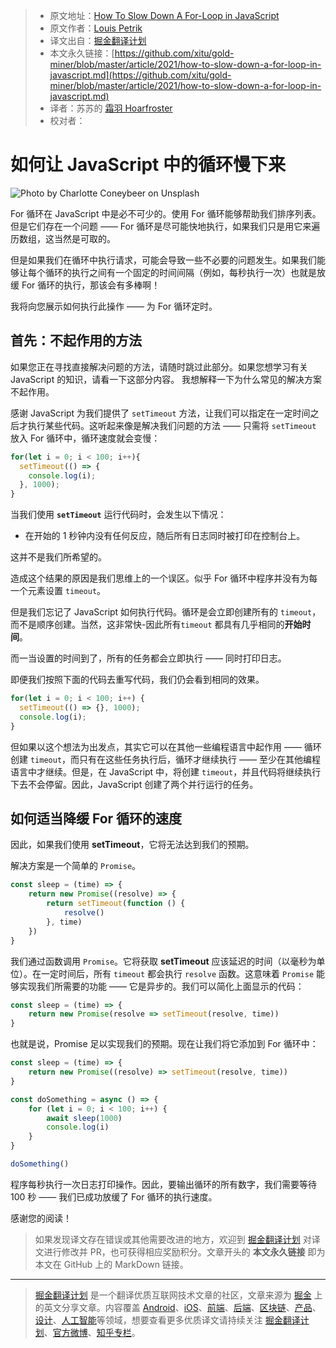 > * 原文地址：[How To Slow Down A For-Loop in JavaScript](https://medium.com/javascript-in-plain-english/javascript-slow-down-for-loop-9d1caaeeeeed)
> * 原文作者：[Louis Petrik](https://medium.com/@louispetrik)
> * 译文出自：[掘金翻译计划](https://github.com/xitu/gold-miner)
> * 本文永久链接：[https://github.com/xitu/gold-miner/blob/master/article/2021/how-to-slow-down-a-for-loop-in-javascript.md](https://github.com/xitu/gold-miner/blob/master/article/2021/how-to-slow-down-a-for-loop-in-javascript.md)
> * 译者：苏苏的 [霜羽 Hoarfroster](https://github.com/PassionPenguin)
> * 校对者：

# 如何让 JavaScript 中的循环慢下来

![Photo by [Charlotte Coneybeer](https://unsplash.com/@she_sees?utm_source=medium&utm_medium=referral) on [Unsplash](https://unsplash.com?utm_source=medium&utm_medium=referral)](https://cdn-images-1.medium.com/max/10368/0*kcAWzuiAUolF3Zkr)

For 循环在 JavaScript 中是必不可少的。使用 For 循环能够帮助我们排序列表。但是它们存在一个问题 —— For 循环是尽可能快地执行，如果我们只是用它来遍历数组，这当然是可取的。

但是如果我们在循环中执行请求，可能会导致一些不必要的问题发生。如果我们能够让每个循环的执行之间有一个固定的时间间隔（例如，每秒执行一次）也就是放缓 For 循环的执行，那该会有多棒啊！

我将向您展示如何执行此操作 —— 为 For 循环定时。

## 首先：不起作用的方法

如果您正在寻找直接解决问题的方法，请随时跳过此部分。如果您想学习有关 JavaScript 的知识，请看一下这部分内容。
我想解释一下为什么常见的解决方案不起作用。

感谢 JavaScript 为我们提供了 `setTimeout` 方法，让我们可以指定在一定时间之后才执行某些代码。这听起来像是解决我们问题的方法 —— 只需将 `setTimeout` 放入 For 循环中，循环速度就会变慢：

```js
for(let i = 0; i < 100; i++){
  setTimeout(() => {
    console.log(i);
  }, 1000);
}
```

当我们使用 **`setTimeout`** 运行代码时，会发生以下情况：
* 在开始的 1 秒钟内没有任何反应，随后所有日志同时被打印在控制台上。

这并不是我们所希望的。

造成这个结果的原因是我们思维上的一个误区。似乎 For 循环中程序并没有为每一个元素设置 `timeout`。

但是我们忘记了 JavaScript 如何执行代码。循环是会立即创建所有的 `timeout`，而不是顺序创建。当然，这非常快-因此所有`timeout` 都具有几乎相同的**开始时间**。

而一当设置的时间到了，所有的任务都会立即执行 —— 同时打印日志。

即便我们按照下面的代码去重写代码，我们仍会看到相同的效果。

```js
for(let i = 0; i < 100; i++) {
  setTimeout(() => {}, 1000);
  console.log(i);
}
```

但如果以这个想法为出发点，其实它可以在其他一些编程语言中起作用 —— 循环创建 `timeout`，而只有在这些任务执行后，循环才继续执行 —— 至少在其他编程语言中才继续。但是，在 JavaScript 中，将创建 `timeout`，并且代码将继续执行下去不会停留。因此，JavaScript 创建了两个并行运行的任务。

## 如何适当降缓 For 循环的速度

因此，如果我们使用 **setTimeout**，它将无法达到我们的预期。

解决方案是一个简单的 `Promise`。

```js
const sleep = (time) => {
    return new Promise((resolve) => {
        return setTimeout(function () {
            resolve()   
        }, time)
    })
}
```


我们通过函数调用 `Promise`。它将获取 **setTimeout** 应该延迟的时间（以毫秒为单位）。在一定时间后，所有 `timeout` 都会执行 `resolve` 函数。这意味着 `Promise` 能够实现我们所需要的功能 —— 它是异步的。我们可以简化上面显示的代码：

```js
const sleep = (time) => {
    return new Promise(resolve => setTimeout(resolve, time))
}
```
也就是说，Promise 足以实现我们的预期。现在让我们将它添加到 For 循环中：

```js
const sleep = (time) => {
    return new Promise((resolve) => setTimeout(resolve, time))
}

const doSomething = async () => {
    for (let i = 0; i < 100; i++) {
        await sleep(1000)
        console.log(i)
    }
}

doSomething()
```
程序每秒执行一次日志打印操作。因此，要输出循环的所有数字，我们需要等待 100 秒 —— 我们已成功放缓了 For 循环的执行速度。

感谢您的阅读！

> 如果发现译文存在错误或其他需要改进的地方，欢迎到 [掘金翻译计划](https://github.com/xitu/gold-miner) 对译文进行修改并 PR，也可获得相应奖励积分。文章开头的 **本文永久链接** 即为本文在 GitHub 上的 MarkDown 链接。

---

> [掘金翻译计划](https://github.com/xitu/gold-miner) 是一个翻译优质互联网技术文章的社区，文章来源为 [掘金](https://juejin.im) 上的英文分享文章。内容覆盖 [Android](https://github.com/xitu/gold-miner#android)、[iOS](https://github.com/xitu/gold-miner#ios)、[前端](https://github.com/xitu/gold-miner#前端)、[后端](https://github.com/xitu/gold-miner#后端)、[区块链](https://github.com/xitu/gold-miner#区块链)、[产品](https://github.com/xitu/gold-miner#产品)、[设计](https://github.com/xitu/gold-miner#设计)、[人工智能](https://github.com/xitu/gold-miner#人工智能)等领域，想要查看更多优质译文请持续关注 [掘金翻译计划](https://github.com/xitu/gold-miner)、[官方微博](http://weibo.com/juejinfanyi)、[知乎专栏](https://zhuanlan.zhihu.com/juejinfanyi)。
